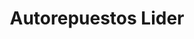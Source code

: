 ---
title: "Autorepuestos Lider"
url: /san-antonio-de-los-altos/autorepuestos-lider/
shop: piezas de automóviles
---